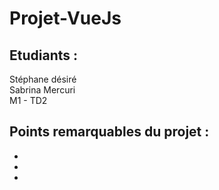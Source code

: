 # Projet-VueJs

## Etudiants : 
Stéphane désiré  
Sabrina Mercuri  
M1 - TD2

## Points remarquables du projet : 
-  
-  
-  
